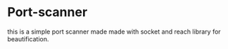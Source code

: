# Port-scanner
this is a simple port scanner made made with socket and reach library for beautification.

